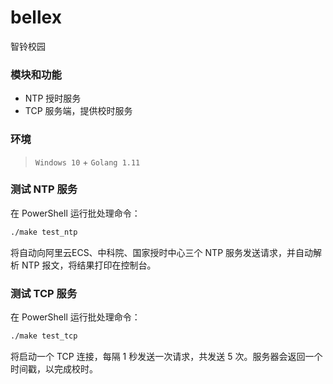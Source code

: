 # bellex

智铃校园

### 模块和功能

- NTP 授时服务
- TCP 服务端，提供校时服务

### 环境

> `Windows 10` + `Golang 1.11`

### 测试 NTP 服务

在 PowerShell 运行批处理命令：

```bat
./make test_ntp
```

将自动向阿里云ECS、中科院、国家授时中心三个 NTP 服务发送请求，并自动解析 NTP 报文，将结果打印在控制台。

### 测试 TCP 服务

在 PowerShell 运行批处理命令：

```bat
./make test_tcp
```

将启动一个 TCP 连接，每隔 1 秒发送一次请求，共发送 5 次。服务器会返回一个时间戳，以完成校时。
